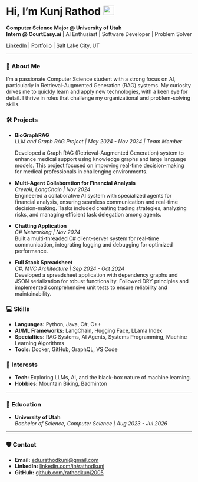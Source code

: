 # Hi, I’m Kunj Rathod <img src="https://media.giphy.com/media/hvRJCLFzcasrR4ia7z/giphy.gif" width="29px" height="25px">

**Computer Science Major @ University of Utah**  
**Intern @ CourtEasy.ai** | AI Enthusiast | Software Developer | Problem Solver

[LinkedIn](https://www.linkedin.com/in/rathodkunj/) | [Portfolio](https://kunjrathod.framer.ai/) | Salt Lake City, UT 

---

### 👋 About Me

I’m a passionate Computer Science student with a strong focus on AI, particularly in Retrieval-Augmented Generation (RAG) systems. My curiosity drives me to quickly learn and apply new technologies, with a keen eye for detail. I thrive in roles that challenge my organizational and problem-solving skills.

### 🛠️ Projects

- **BioGraphRAG**  
  *LLM and Graph RAG Project | May 2024 - Nov 2024 | Team Member*

  Developed a Graph RAG (Retrieval-Augmented Generation) system to enhance medical support using knowledge graphs and large language models. This project focused on improving real-time decision-making for medical professionals in challenging environments.

- **Multi-Agent Collaboration for Financial Analysis**  
  *CrewAI, LangChain | Nov 2024*  
  Engineered a collaborative AI system with specialized agents for financial analysis, ensuring seamless communication and real-time decision-making. Tasks included creating trading strategies, analyzing risks, and managing efficient task delegation among agents.

- **Chatting Application**  
  *C# Networking | Nov 2024*  
  Built a multi-threaded C# client-server system for real-time communication, integrating logging and debugging for optimized performance.

- **Full Stack Spreadsheet**  
  *C#, MVC Architecture | Sep 2024 - Oct 2024*  
  Developed a spreadsheet application with dependency graphs and JSON serialization for robust functionality. Followed DRY principles and implemented comprehensive unit tests to ensure reliability and maintainability.

### 💻 Skills

- **Languages:** Python, Java, C#, C++
- **AI/ML Frameworks:** LangChain, Hugging Face, LLama Index
- **Specialties:** RAG Systems, AI Agents, Systems Programming, Machine Learning Algorithms
- **Tools:** Docker, GitHub, GraphQL, VS Code

### 🌱 Interests

- **Tech:** Exploring LLMs, AI, and the black-box nature of machine learning.
- **Hobbies:** Mountain Biking, Badminton

---

### 🏢 Education

- **University of Utah**  
  *Bachelor of Science, Computer Science | Aug 2023 - Jul 2026*

---

### 🛡️ Contact

- **Email:** [edu.rathodkunj@gmail.com](mailto:edu.rathodkunj@gmail.com)  
- **LinkedIn:** [linkedin.com/in/rathodkunj](https://www.linkedin.com/in/rathodkunj/)  
- **GitHub:** [github.com/rathodkunj2005](https://github.com/rathodkunj2005)
